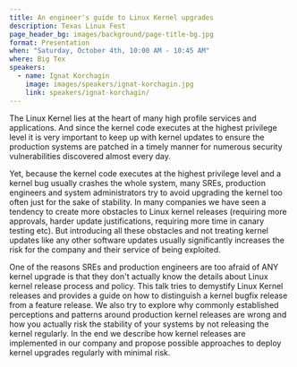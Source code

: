 ```yaml
---
title: An engineer's guide to Linux Kernel upgrades
description: Texas Linux Fest
page_header_bg: images/background/page-title-bg.jpg
format: Presentation
when: "Saturday, October 4th, 10:00 AM - 10:45 AM"
where: Big Tex
speakers:
  - name: Ignat Korchagin
    image: images/speakers/ignat-korchagin.jpg
    link: speakers/ignat-korchagin/
---
```


The Linux Kernel lies at the heart of many high profile services and
applications.  And since the kernel code executes at the highest privilege
level it is very important to keep up with kernel updates to ensure the
production systems are patched in a timely manner for numerous security
vulnerabilities discovered almost every day.

Yet, because the kernel code executes at the highest privilege level and a
kernel bug usually crashes the whole system, many SREs, production engineers
and system administrators try to avoid upgrading the kernel too often just for
the sake of stability.  In many companies we have seen a tendency to create
more obstacles to Linux kernel releases (requiring more approvals, harder
update justifications, requiring more time in canary testing etc).  But
introducing all these obstacles and not treating kernel updates like any other
software updates usually significantly increases the risk for the company and
their service of being exploited.

One of the reasons SREs and production engineers are too afraid of ANY kernel
upgrade is that they don't actually know the details about Linux kernel release
process and policy.  This talk tries to demystify Linux Kernel releases and
provides a guide on how to distinguish a kernel bugfix release from a feature
release.  We also try to explore why commonly established perceptions and
patterns around production kernel releases are wrong and how you actually risk
the stability of your systems by not releasing the kernel regularly.  In the
end we describe how kernel releases are implemented in our company and propose
possible approaches to deploy kernel upgrades regularly with minimal risk.

